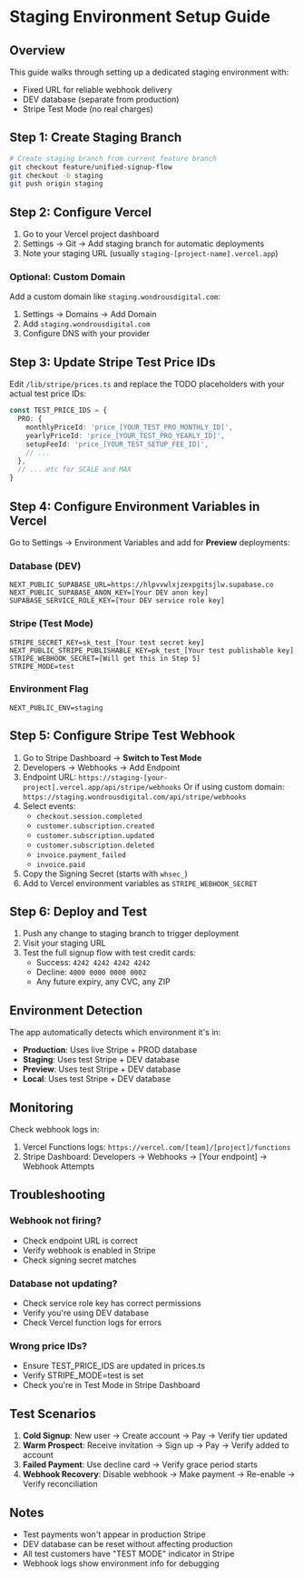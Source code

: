 # Staging Environment Setup Guide

## Overview
This guide walks through setting up a dedicated staging environment with:
- Fixed URL for reliable webhook delivery
- DEV database (separate from production)
- Stripe Test Mode (no real charges)

## Step 1: Create Staging Branch

```bash
# Create staging branch from current feature branch
git checkout feature/unified-signup-flow
git checkout -b staging
git push origin staging
```

## Step 2: Configure Vercel

1. Go to your Vercel project dashboard
2. Settings → Git → Add staging branch for automatic deployments
3. Note your staging URL (usually `staging-[project-name].vercel.app`)

### Optional: Custom Domain
Add a custom domain like `staging.wondrousdigital.com`:
1. Settings → Domains → Add Domain
2. Add `staging.wondrousdigital.com`
3. Configure DNS with your provider

## Step 3: Update Stripe Test Price IDs

Edit `/lib/stripe/prices.ts` and replace the TODO placeholders with your actual test price IDs:

```typescript
const TEST_PRICE_IDS = {
  PRO: {
    monthlyPriceId: 'price_[YOUR_TEST_PRO_MONTHLY_ID]',
    yearlyPriceId: 'price_[YOUR_TEST_PRO_YEARLY_ID]',
    setupFeeId: 'price_[YOUR_TEST_SETUP_FEE_ID]',
    // ...
  },
  // ... etc for SCALE and MAX
}
```

## Step 4: Configure Environment Variables in Vercel

Go to Settings → Environment Variables and add for **Preview** deployments:

### Database (DEV)
```
NEXT_PUBLIC_SUPABASE_URL=https://hlpvvwlxjzexpgitsjlw.supabase.co
NEXT_PUBLIC_SUPABASE_ANON_KEY=[Your DEV anon key]
SUPABASE_SERVICE_ROLE_KEY=[Your DEV service role key]
```

### Stripe (Test Mode)
```
STRIPE_SECRET_KEY=sk_test_[Your test secret key]
NEXT_PUBLIC_STRIPE_PUBLISHABLE_KEY=pk_test_[Your test publishable key]
STRIPE_WEBHOOK_SECRET=[Will get this in Step 5]
STRIPE_MODE=test
```

### Environment Flag
```
NEXT_PUBLIC_ENV=staging
```

## Step 5: Configure Stripe Test Webhook

1. Go to Stripe Dashboard → **Switch to Test Mode**
2. Developers → Webhooks → Add Endpoint
3. Endpoint URL: `https://staging-[your-project].vercel.app/api/stripe/webhooks`
   Or if using custom domain: `https://staging.wondrousdigital.com/api/stripe/webhooks`
4. Select events:
   - `checkout.session.completed`
   - `customer.subscription.created`
   - `customer.subscription.updated`
   - `customer.subscription.deleted`
   - `invoice.payment_failed`
   - `invoice.paid`
5. Copy the Signing Secret (starts with `whsec_`)
6. Add to Vercel environment variables as `STRIPE_WEBHOOK_SECRET`

## Step 6: Deploy and Test

1. Push any change to staging branch to trigger deployment
2. Visit your staging URL
3. Test the full signup flow with test credit cards:
   - Success: `4242 4242 4242 4242`
   - Decline: `4000 0000 0000 0002`
   - Any future expiry, any CVC, any ZIP

## Environment Detection

The app automatically detects which environment it's in:

- **Production**: Uses live Stripe + PROD database
- **Staging**: Uses test Stripe + DEV database
- **Preview**: Uses test Stripe + DEV database
- **Local**: Uses test Stripe + DEV database

## Monitoring

Check webhook logs in:
1. Vercel Functions logs: `https://vercel.com/[team]/[project]/functions`
2. Stripe Dashboard: Developers → Webhooks → [Your endpoint] → Webhook Attempts

## Troubleshooting

### Webhook not firing?
- Check endpoint URL is correct
- Verify webhook is enabled in Stripe
- Check signing secret matches

### Database not updating?
- Check service role key has correct permissions
- Verify you're using DEV database
- Check Vercel function logs for errors

### Wrong price IDs?
- Ensure TEST_PRICE_IDS are updated in prices.ts
- Verify STRIPE_MODE=test is set
- Check you're in Test Mode in Stripe Dashboard

## Test Scenarios

1. **Cold Signup**: New user → Create account → Pay → Verify tier updated
2. **Warm Prospect**: Receive invitation → Sign up → Pay → Verify added to account
3. **Failed Payment**: Use decline card → Verify grace period starts
4. **Webhook Recovery**: Disable webhook → Make payment → Re-enable → Verify reconciliation

## Notes

- Test payments won't appear in production Stripe
- DEV database can be reset without affecting production
- All test customers have "TEST MODE" indicator in Stripe
- Webhook logs show environment info for debugging